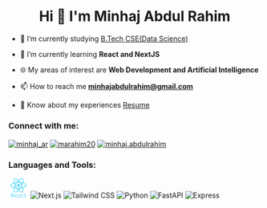 <h1 align="center">Hi 👋 I'm Minhaj Abdul Rahim</h1>

- 🏫 I’m currently studying [B.Tech CSE(Data Science)](https://www.mace.ac.in/)

- 🌱 I’m currently learning **React and NextJS**

- 🌐 My areas of interest are **Web Development and Artificial Intelligence**

- 📫 How to reach me **minhajabdulrahim@gmail.com**

- 📄 Know about my experiences [Resume](https://drive.google.com/file/d/1lqMsUxZb6IcrBt9iGL9JVPygQLemMQp9/view?usp=drive_link)

<h3 align="left">Connect with me:</h3>
<p align="left">
<a href="https://twitter.com/minhaj_ar" target="blank"><img align="center" src="https://raw.githubusercontent.com/rahuldkjain/github-profile-readme-generator/master/src/images/icons/Social/twitter.svg" alt="minhaj_ar" height="30" width="40" /></a>
<a href="https://linkedin.com/in/marahim20" target="blank"><img align="center" src="https://raw.githubusercontent.com/rahuldkjain/github-profile-readme-generator/master/src/images/icons/Social/linked-in-alt.svg" alt="marahim20" height="30" width="40" /></a>
<a href="https://instagram.com/minhaj.abdulrahim" target="blank"><img align="center" src="https://raw.githubusercontent.com/rahuldkjain/github-profile-readme-generator/master/src/images/icons/Social/instagram.svg" alt="minhaj.abdulrahim" height="30" width="40" /></a>
</p><h3 align="left">Languages and Tools:</h3>
<p align="left">
    <img src="https://raw.githubusercontent.com/devicons/devicon/master/icons/react/react-original-wordmark.svg" alt="React" width="40" height="40"/>
    <img src="https://cdn.worldvectorlogo.com/logos/next-js.svg" alt="Next.js" width="40" height="40"/>
    <img src="https://www.vectorlogo.zone/logos/tailwindcss/tailwindcss-icon.svg" alt="Tailwind CSS" width="40" height="40"/>
    <img src="https://www.vectorlogo.zone/logos/python/python-icon.svg" alt="Python" width="40" height="40"/>
    <img src="https://cdn.worldvectorlogo.com/logos/fastapi.svg" alt="FastAPI" width="40" height="40"/>
    <img src="https://cdn.icon-icons.com/icons2/2699/PNG/512/expressjs_logo_icon_169185.png" alt="Express" width="40" height="40"/>
</p>

